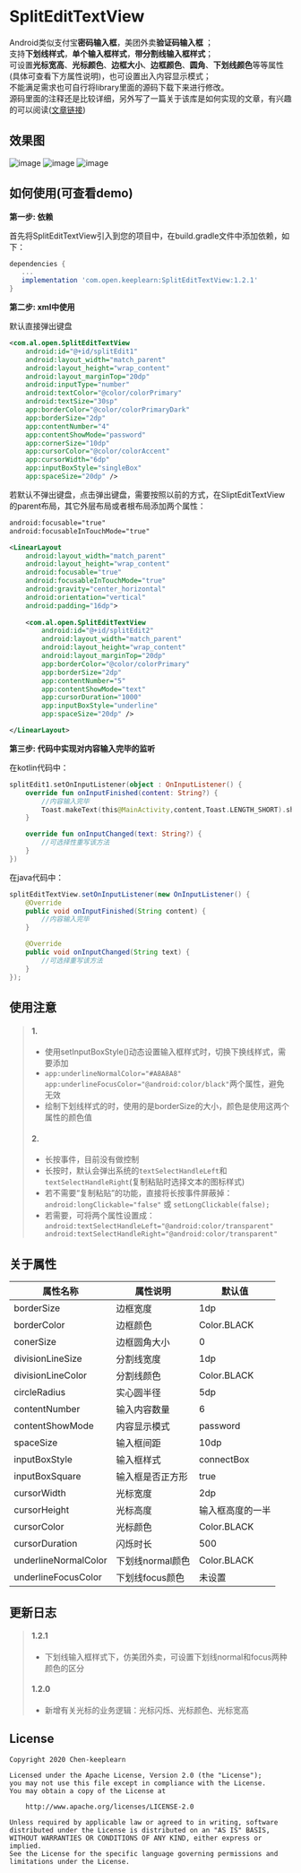 # SplitEditTextView
Android类似支付宝**密码输入框**，美团外卖**验证码输入框** ；</br> 
支持**下划线样式**，**单个输入框样式**，**带分割线输入框样式**；</br> 
可设置**光标宽高**、**光标颜色**、**边框大小**、**边框颜色**、**圆角**、**下划线颜色**等等属性(具体可查看下方属性说明)，也可设置出入内容显示模式；</br> 
不能满足需求也可自行将library里面的源码下载下来进行修改。</br> 
源码里面的注释还是比较详细，另外写了一篇关于该库是如何实现的文章，有兴趣的可以阅读([文章链接](https://juejin.im/post/5efaddf25188252e397ec91d))
## 效果图
![image](https://github.com/Chen-keeplearn/SplitEditTextView/blob/other/screenshot/SplitEditTextView_Screenshot_01.jpg)
![image](https://github.com/Chen-keeplearn/SplitEditTextView/blob/other/screenshot/SplitEditTextView_Screenshot_02.jpg)
![image](https://github.com/Chen-keeplearn/SplitEditTextView/blob/other/screenshot/SplitEditTextView_Gif.gif)
## 如何使用(可查看demo)
**第一步: 依赖**

首先将SplitEditTextView引入到您的项目中，在build.gradle文件中添加依赖，如下：
``` groovy
dependencies {
   ...
   implementation 'com.open.keeplearn:SplitEditTextView:1.2.1'  
}
```
**第二步: xml中使用**

默认直接弹出键盘
``` xml
<com.al.open.SplitEditTextView
    android:id="@+id/splitEdit1"
    android:layout_width="match_parent"
    android:layout_height="wrap_content"
    android:layout_marginTop="20dp"
    android:inputType="number"
    android:textColor="@color/colorPrimary"
    android:textSize="30sp"
    app:borderColor="@color/colorPrimaryDark"
    app:borderSize="2dp"
    app:contentNumber="4"
    app:contentShowMode="password"
    app:cornerSize="10dp"
    app:cursorColor="@color/colorAccent"
    app:cursorWidth="6dp"
    app:inputBoxStyle="singleBox"
    app:spaceSize="20dp" />
```
若默认不弹出键盘，点击弹出键盘，需要按照以前的方式，在SliptEditTextView的parent布局，其它外层布局或者根布局添加两个属性：
``` xml
android:focusable="true"
android:focusableInTouchMode="true"
```
``` xml
<LinearLayout
    android:layout_width="match_parent"
    android:layout_height="wrap_content"
    android:focusable="true"
    android:focusableInTouchMode="true"
    android:gravity="center_horizontal"
    android:orientation="vertical"
    android:padding="16dp">
        
    <com.al.open.SplitEditTextView
        android:id="@+id/splitEdit2"
        android:layout_width="match_parent"
        android:layout_height="wrap_content"
        android:layout_marginTop="20dp"
        app:borderColor="@color/colorPrimary"
        app:borderSize="2dp"
        app:contentNumber="5"
        app:contentShowMode="text"
        app:cursorDuration="1000"
        app:inputBoxStyle="underline"
        app:spaceSize="20dp" />

</LinearLayout>
```
**第三步: 代码中实现对内容输入完毕的监听**

在kotlin代码中：
``` kotlin
splitEdit1.setOnInputListener(object : OnInputListener() {
    override fun onInputFinished(content: String?) {
        //内容输入完毕
        Toast.makeText(this@MainActivity,content,Toast.LENGTH_SHORT).show()
    }

    override fun onInputChanged(text: String?) {
        //可选择性重写该方法
    }
})
```
在java代码中：
``` java
splitEditTextView.setOnInputListener(new OnInputListener() {
    @Override
    public void onInputFinished(String content) {
        //内容输入完毕
    }

    @Override
    public void onInputChanged(String text) {
        //可选择重写该方法
    }
});
```
## 使用注意
> #### 1.
> - 使用setInputBoxStyle()动态设置输入框样式时，切换下换线样式，需要添加
> - `app:underlineNormalColor="#A8A8A8" app:underlineFocusColor="@android:color/black"`两个属性，避免无效
> - 绘制下划线样式的时，使用的是borderSize的大小，颜色是使用这两个属性的颜色值
> #### 2.
> - 长按事件，目前没有做控制
> - 长按时，默认会弹出系统的`textSelectHandleLeft`和`textSelectHandleRight`(复制粘贴时选择文本的图标样式)
> - 若不需要“复制粘贴”的功能，直接将长按事件屏蔽掉： </br> 
 `android:longClickable="false"` 或 `setLongClickable(false);`
> - 若需要，可将两个属性设置成： </br> 
`android:textSelectHandleLeft="@android:color/transparent" android:textSelectHandleRight="@android:color/transparent"`


## 关于属性
| 属性名称 | 属性说明 | 默认值 |
|----------|---------|--------|
| borderSize| 边框宽度 | 1dp |
| borderColor| 边框颜色 | Color.BLACK |
| conerSize| 边框圆角大小 | 0 |
| divisionLineSize| 分割线宽度 | 1dp |
| divisionLineColor| 分割线颜色 | Color.BLACK |
| circleRadius| 实心圆半径 | 5dp |
| contentNumber| 输入内容数量 | 6 |
| contentShowMode| 内容显示模式 | password |
| spaceSize| 输入框间距 | 10dp |
| inputBoxStyle| 输入框样式 | connectBox |
| inputBoxSquare| 输入框是否正方形 | true |
| cursorWidth| 光标宽度 | 2dp |
| cursorHeight| 光标高度 | 输入框高度的一半 |
| cursorColor| 光标颜色 | Color.BLACK |
| cursorDuration| 闪烁时长 | 500 |
| underlineNormalColor| 下划线normal颜色 | Color.BLACK |
| underlineFocusColor| 下划线focus颜色 | 未设置 |

## 更新日志
> #### 1.2.1
> - 下划线输入框样式下，仿美团外卖，可设置下划线normal和focus两种颜色的区分
> #### 1.2.0
> - 新增有关光标的业务逻辑：光标闪烁、光标颜色、光标宽高

## License
```
Copyright 2020 Chen-keeplearn

Licensed under the Apache License, Version 2.0 (the "License");
you may not use this file except in compliance with the License.
You may obtain a copy of the License at

    http://www.apache.org/licenses/LICENSE-2.0

Unless required by applicable law or agreed to in writing, software
distributed under the License is distributed on an "AS IS" BASIS,
WITHOUT WARRANTIES OR CONDITIONS OF ANY KIND, either express or implied.
See the License for the specific language governing permissions and
limitations under the License.
```
